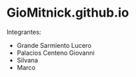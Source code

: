 # GioMitnick.github.io

Integrantes:
- Grande Sarmiento Lucero
- Palacios Centeno Giovanni
- Silvana
- Marco
